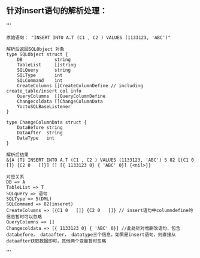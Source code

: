 ## 针对insert语句的解析处理：
'''

    原始语句： "INSERT INTO A.T (C1 , C2 ) VALUES (1133123, 'ABC')"  

    解析后返回SQLObject 对象
    type SQLObject struct {
        DB            string
        TableList     []string
        SQLQuery      string
        SQLType       int
        SQLCommand    int
        CreateColumns []CreateColumnDefine // including create_table/insert col info
        QueryColumns  []QueryColumnDefine
        Changecoldata []ChangeColumnData
        YoctoSQLBaseListener
    }
    
    type ChangeColumnData struct {
        DataBefore string
        DataAfter  string
        DataType   int
    }
    
    解析后结果
    &{A [T] INSERT INTO A.T (C1 , C2 ) VALUES (1133123, 'ABC') 5 82 [{C1 0   []} {C2 0   []}] [] [{ 1133123 0} { 'ABC' 0}] {<nil>}}
    
    对应关系
    DB => A
    TableList => T
    SQLquery => 语句
    SQLType => 5(DML)
    SQLCommand => 82(inseret)
    CreateColumns => [{C1 0   []} {C2 0   []} // insert语句中columndefine的信息暂时可以忽略
    QueryColumns => []
    Changecoldata => [{ 1133123 0} { 'ABC' 0}] //此处针对增删改语句，包含databefore， dataafter， datatype三个信息，如果是insert语句，则直接从dataafter获取数据即可，其他两个变量暂时忽略

    
'''
